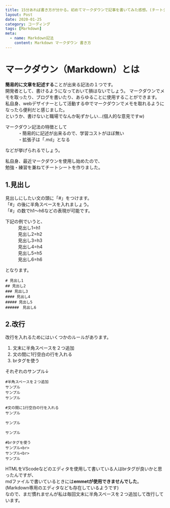 ```yaml
---
title: 15分あれば書き方が分かる。初めてマークダウンで記事を書いてみた感想。(チートシート付き)
layout: Post
date: 2020-01-25
category: コーディング
tags: [Markdown]
meta:
  - name: Markdown記法
    content: Markdown マークダウン 書き方
---
```


<!-- more -->

# マークダウン（Markdown）とは
**簡易的に文章を記述する**ことが出来る記法の１つです。  
開発者として、書けるようになっておいて損はないでしょう。
マークダウンでメモを取ったり、ブログを書いたり、あらゆることに使用することができます。  
私自身、webデザイナーとして活動する中でマークダウンでメモを取れるようになったら便利だと感じました。  
というか、書けないと職場でなんか恥ずかしい...(個人的な意見ですw)
  
<dl>
  <dt>マークダウン記法の特徴として</dt>
  <dd>・簡易的に記述が出来るので、学習コストがほぼ無い</dd>
  <dd>・拡張子は「.md」となる</dd>
</dl>
などが挙げられるでしょう。  
  
私自身、最近マークダウンを使用し始めたので、  
勉強・練習を兼ねてチートシートを作りました。

## 1.見出し  
見出しにしたい文の頭に「#」をつけます。  
「#」の後に半角スペースを入れましょう。  
「#」の数でh1〜h6などの表現が可能です。  
  
<dl>
  <dt>下記の例でいうと、</dt>
  <dd>見出し1=h1 </dd>
  <dd>見出し2=h2 </dd>
  <dd>見出し3=h3  </dd>
  <dd>見出し4=h4  </dd>
  <dd>見出し5=h5 </dd>
  <dd>見出し6=h6 </dd>
</dl>
となります。

```
# 見出し1
## 見出し2
### 見出し3
#### 見出し4
##### 見出し5
######　見出し6
```
## 2.改行 
改行を入れるためにはいくつかのルールがあります。

1. 文末に半角スペースを２つ追加
2. 文の間に1行空白の行を入れる
3. brタグを使う

それぞれのサンプル↓  

```
#半角スペースを２つ追加
サンプル  
サンプル  
サンプル
```

```
#文の間に1行空白の行を入れる
サンプル

サンプル

サンプル
```

```
#brタグを使う
サンプル<br>
サンプル<br>
サンプル
```



HTMLをVScodeなどのエディタを使用して書いている人はbrタグが良いかと思ったんですが、  
mdファイルで書いているときには**emmetが使用できませんでした**。(Markdown専用のエディタなども存在しているようです)  
なので、まだ慣れませんが私は毎回文末に半角スペースを２つ追加して改行しています。



